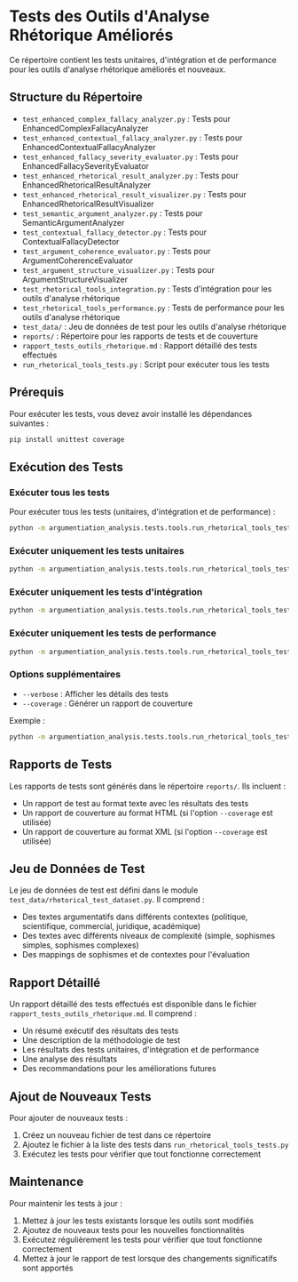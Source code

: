 # Tests des Outils d'Analyse Rhétorique Améliorés

Ce répertoire contient les tests unitaires, d'intégration et de performance pour les outils d'analyse rhétorique améliorés et nouveaux.

## Structure du Répertoire

- `test_enhanced_complex_fallacy_analyzer.py` : Tests pour EnhancedComplexFallacyAnalyzer
- `test_enhanced_contextual_fallacy_analyzer.py` : Tests pour EnhancedContextualFallacyAnalyzer
- `test_enhanced_fallacy_severity_evaluator.py` : Tests pour EnhancedFallacySeverityEvaluator
- `test_enhanced_rhetorical_result_analyzer.py` : Tests pour EnhancedRhetoricalResultAnalyzer
- `test_enhanced_rhetorical_result_visualizer.py` : Tests pour EnhancedRhetoricalResultVisualizer
- `test_semantic_argument_analyzer.py` : Tests pour SemanticArgumentAnalyzer
- `test_contextual_fallacy_detector.py` : Tests pour ContextualFallacyDetector
- `test_argument_coherence_evaluator.py` : Tests pour ArgumentCoherenceEvaluator
- `test_argument_structure_visualizer.py` : Tests pour ArgumentStructureVisualizer
- `test_rhetorical_tools_integration.py` : Tests d'intégration pour les outils d'analyse rhétorique
- `test_rhetorical_tools_performance.py` : Tests de performance pour les outils d'analyse rhétorique
- `test_data/` : Jeu de données de test pour les outils d'analyse rhétorique
- `reports/` : Répertoire pour les rapports de tests et de couverture
- `rapport_tests_outils_rhetorique.md` : Rapport détaillé des tests effectués
- `run_rhetorical_tools_tests.py` : Script pour exécuter tous les tests

## Prérequis

Pour exécuter les tests, vous devez avoir installé les dépendances suivantes :

```bash
pip install unittest coverage
```

## Exécution des Tests

### Exécuter tous les tests

Pour exécuter tous les tests (unitaires, d'intégration et de performance) :

```bash
python -m argumentiation_analysis.tests.tools.run_rhetorical_tools_tests
```

### Exécuter uniquement les tests unitaires

```bash
python -m argumentiation_analysis.tests.tools.run_rhetorical_tools_tests --type unit
```

### Exécuter uniquement les tests d'intégration

```bash
python -m argumentiation_analysis.tests.tools.run_rhetorical_tools_tests --type integration
```

### Exécuter uniquement les tests de performance

```bash
python -m argumentiation_analysis.tests.tools.run_rhetorical_tools_tests --type performance
```

### Options supplémentaires

- `--verbose` : Afficher les détails des tests
- `--coverage` : Générer un rapport de couverture

Exemple :

```bash
python -m argumentiation_analysis.tests.tools.run_rhetorical_tools_tests --type unit --verbose --coverage
```

## Rapports de Tests

Les rapports de tests sont générés dans le répertoire `reports/`. Ils incluent :

- Un rapport de test au format texte avec les résultats des tests
- Un rapport de couverture au format HTML (si l'option `--coverage` est utilisée)
- Un rapport de couverture au format XML (si l'option `--coverage` est utilisée)

## Jeu de Données de Test

Le jeu de données de test est défini dans le module `test_data/rhetorical_test_dataset.py`. Il comprend :

- Des textes argumentatifs dans différents contextes (politique, scientifique, commercial, juridique, académique)
- Des textes avec différents niveaux de complexité (simple, sophismes simples, sophismes complexes)
- Des mappings de sophismes et de contextes pour l'évaluation

## Rapport Détaillé

Un rapport détaillé des tests effectués est disponible dans le fichier `rapport_tests_outils_rhetorique.md`. Il comprend :

- Un résumé exécutif des résultats des tests
- Une description de la méthodologie de test
- Les résultats des tests unitaires, d'intégration et de performance
- Une analyse des résultats
- Des recommandations pour les améliorations futures

## Ajout de Nouveaux Tests

Pour ajouter de nouveaux tests :

1. Créez un nouveau fichier de test dans ce répertoire
2. Ajoutez le fichier à la liste des tests dans `run_rhetorical_tools_tests.py`
3. Exécutez les tests pour vérifier que tout fonctionne correctement

## Maintenance

Pour maintenir les tests à jour :

1. Mettez à jour les tests existants lorsque les outils sont modifiés
2. Ajoutez de nouveaux tests pour les nouvelles fonctionnalités
3. Exécutez régulièrement les tests pour vérifier que tout fonctionne correctement
4. Mettez à jour le rapport de test lorsque des changements significatifs sont apportés